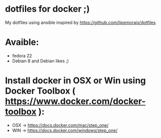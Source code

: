 # dotfiles for docker ;)
My dotfiles using ansible inspired by https://github.com/lipemorais/dotfiles 

# Avaible:
- fedora 22
- Debian 8 and Debian likes ;)

# Install docker in OSX or Win using Docker Toolbox ( https://www.docker.com/docker-toolbox ):
- OSX -> https://docs.docker.com/mac/step_one/
- WIN -> https://docs.docker.com/windows/step_one/